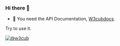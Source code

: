 ### Hi there 👋


- 🌱 You need the API Documentation, [W3cubdocs](https://docs.w3cub.com/).

 Try to use it.



[![@w3cub](https://avatars1.githubusercontent.com/u/24860109)](https://github.com/organizations/w3cub/settings/profile)




<!--
**icai/icai** is a ✨ _special_ ✨ repository because its `README.md` (this file) appears on your GitHub profile.

Here are some ideas to get you started:

- 🔭 I’m currently working on ...
- 🌱 I’m currently learning ...
- 👯 I’m looking to collaborate on ...
- 🤔 I’m looking for help with ...
- 💬 Ask me about ...
- 📫 How to reach me: ...
- 😄 Pronouns: ...
- ⚡ Fun fact: ...
-->
